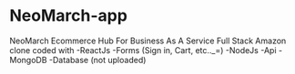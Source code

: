 # NeoMarch-app
NeoMarch Ecommerce Hub For Business As A Service
Full Stack Amazon clone coded with 
-ReactJs
  -Forms (Sign in, Cart, etc.._=)
-NodeJs 
  -Api
-MongoDB
  -Database (not uploaded)

